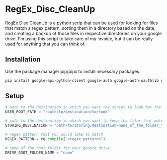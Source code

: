 # RegEx_Disc_CleanUp
RegEx Disc CleanUp is a python scrip that can be used for looking for files that match a regex pattern, sorting them in a directory based on the date, and creating a backup of those files in respective directories on your google drive. I'm using this script to take care of my Invoice, but it can be really used for anything that you can think of.

## Installation
Use the package manager pip/pipx to install necessary packages.
```bash
pip install google-api-python-client google-auth google-auth-oauthlib google-auth-httplib2
```

## Setup
```python
# path to the destination in which you want the script to look for the files
USER_ROOT_PATH = "/path/to/destination/to/look"

# path to the destination in which you want to keep the files that match the regex pattern (remember about the backslash at the end)
STORING_DESTINATION = "path/to/storing/destination/name_of_the_folder_to_store_files_in"

# regex pattern that you would like to match
REGEX_PATTERN = re.compile("<regex pattern>")

# name of the root folder for your google drive
DRIVE_ROOT_FOLDER_NAME = "name"